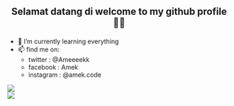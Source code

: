 
## <p align='center'> Selamat datang di welcome to my github profile 👋😁 </p>

- 🌱 I’m currently learning everything
- 📫 find me on: 
  - twitter : @Ameeeekk
  - facebook : Amek
  - instagram : @amek.code

<img src = "https://github-readme-stats.vercel.app/api?username=Ameeeek&count_private=true&show_icons=true&theme=radical&)](https://github.com/Ameeeek/github-readme-stats)" style="display:flex;">
<img src = "https://discord.c99.nl/widget/theme-3/291715441867489291.png">
<!--
**Ameeeek/readme** is a ✨ _special_ ✨ repository because its `README.md` (this file) appears on your GitHub profile.
